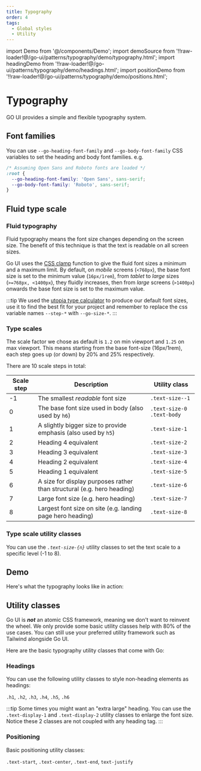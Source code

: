 ```yaml
---
title: Typography
order: 4
tags:
  - Global styles
  - Utility
---
```


import Demo from '@/components/Demo';
import demoSource from '!!raw-loader!@/go-ui/patterns/typography/demo/typography.html';
import headingDemo from '!!raw-loader!@/go-ui/patterns/typography/demo/headings.html';
import positionDemo from '!!raw-loader!@/go-ui/patterns/typography/demo/positions.html';

# Typography

GO UI provides a simple and flexible typography system.

## Font families

You can use `--go-heading-font-family` and `--go-body-font-family` CSS variables to set the heading and body font families. e.g.

```css
/* Assuming Open Sans and Roboto fonts are loaded */
:root {
  --go-heading-font-family: 'Open Sans', sans-serif;
  --go-body-font-family: 'Roboto', sans-serif;
}
```

## Fluid type scale

### Fluid typography

Fluid typography means the font size changes depending on the screen size. The benefit of this technique is that the text is readable on all screen sizes.

Go UI uses the [CSS clamp](<https://developer.mozilla.org/en-US/docs/Web/CSS/clamp()>) function to give the fluid font sizes a minimum and a maximum limit. By default, on _mobile_ screens (`<768px`), the base font size is set to the minimum value (`16px/1rem`), from _tablet_ to _large_ sizes (`>=768px, <1400px`), they fluidly increases, then from _large_ screens (`>1400px`) onwards the base font size is set to the maximum value.

:::tip
We used the [utopia type calculator](https://utopia.fyi/type/calculator/?c=768,16,1.2,1440,16,1.25,8,1,&s=0.75|0.5|0.25,1.5|2|3|4|6,s-l) to produce our default font sizes, use it to find the best fit for your project and remember to replace the css variable names `--step-*` with `--go-size-*`.
:::

### Type scales

The scale factor we chose as default is `1.2` on min viewport and `1.25` on max viewport. This means starting from the base font-size (16px/1rem), each step goes up (or down) by 20% and 25% respectively.

There are 10 scale steps in total:

| Scale step | Description                                                            | Utility class               |
| ---------- | ---------------------------------------------------------------------- | --------------------------- |
| -1         | The smallest _readable_ font size                                      | `.text-size--1`             |
| 0          | The base font size used in body (also used by `h6`)                    | `.text-size-0` `.text-body` |
| 1          | A slightly bigger size to provide emphasis (also used by `h5`)         | `.text-size-1`              |
| 2          | Heading 4 equivalent                                                   | `.text-size-2`              |
| 3          | Heading 3 equivalent                                                   | `.text-size-3`              |
| 4          | Heading 2 equivalent                                                   | `.text-size-4`              |
| 5          | Heading 1 equivalent                                                   | `.text-size-5`              |
| 6          | A size for display purposes rather than structural (e.g. hero heading) | `.text-size-6`              |
| 7          | Large font size (e.g. hero heading)                                    | `.text-size-7`              |
| 8          | Largest font size on site (e.g. landing page hero heading)             | `.text-size-8`              |

### Type scale utility classes

You can use the _`.text-size-{n}`_ utility classes to set the text scale to a specific level (-1 to 8).

<!-- Demos, tips, variations, use cases -->

## Demo

Here's what the typography looks like in action:

<Demo code={demoSource} />

## Utility classes

Go UI is **_not_** an atomic CSS framework, meaning we don't want to reinvent the wheel. We only provide some basic utility classes help with 80% of the use cases. You can still use your preferred utility framework such as Tailwind alongside Go UI.

Here are the basic typography utility classes that come with Go:

### Headings

You can use the following utility classes to style non-heading elements as headings:

`.h1`, `.h2`, `.h3`, `.h4`, `.h5`, `.h6`

:::tip
Some times you might want an "extra large" heading. You can use the `.text-display-1` and `.text-display-2` utility classes to enlarge the font size. Notice these 2 classes are not coupled with any heading tag.
:::

<Demo code={headingDemo} />

### Positioning

Basic positioning utility classes:

`.text-start`, `.text-center`, `.text-end`, `text-justify`

<Demo code={positionDemo} />
